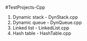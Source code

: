 #TestProjects-Cpp

1. Dynamic stack - DynStack.cpp
2. Dynamic queue - DynQueue.cpp
3. Linked list - LinkedList.cpp
4. Hash table - HashTable.cpp
